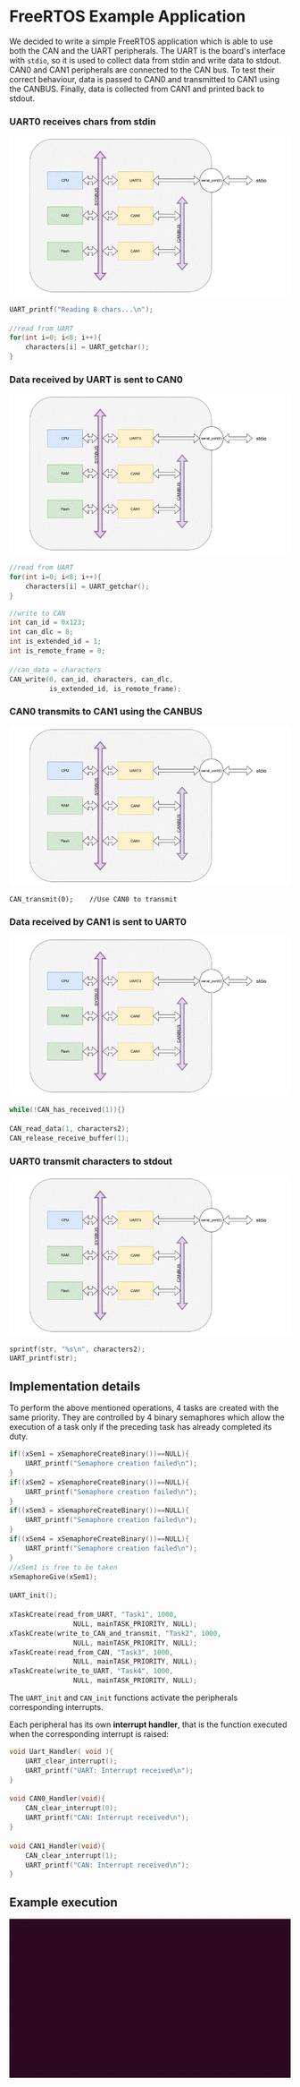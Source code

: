 # FreeRTOS Example Application

We decided to write a simple FreeRTOS application which is able to use both the CAN and the UART peripherals.
The UART is the board's interface with `stdio`, so it is used to collect data from stdin and write data to stdout.
CAN0 and CAN1 peripherals are connected to the CAN bus. To test their correct behaviour, data is passed to CAN0 and transmitted to CAN1 using the CANBUS.
Finally, data is collected from CAN1 and printed back to stdout.

### UART0 receives chars from stdin
![uart_rx](docs_material/uart_rx.gif)
```c
UART_printf("Reading 8 chars...\n");

//read from UART
for(int i=0; i<8; i++){
    characters[i] = UART_getchar();
}
```

### Data received by UART is sent to CAN0
![uart_to_can0](docs_material/uart_to_can0.gif)
```c
//read from UART
for(int i=0; i<8; i++){
    characters[i] = UART_getchar();
}
```

```c
//write to CAN
int can_id = 0x123;
int can_dlc = 8;
int is_extended_id = 1;
int is_remote_frame = 0;

//can_data = characters
CAN_write(0, can_id, characters, can_dlc,
          is_extended_id, is_remote_frame);
```

### CAN0 transmits to CAN1 using the CANBUS
![can0_to_can1](docs_material/can0_to_can1.gif)
```
CAN_transmit(0);	//Use CAN0 to transmit
```

### Data received by CAN1 is sent to UART0
![can1_to_uart](docs_material/can1_to_uart.gif)
```c
while(!CAN_has_received(1)){}
		
CAN_read_data(1, characters2);
CAN_release_receive_buffer(1);

```

### UART0 transmit characters to stdout
![uart_tx](docs_material/uart_tx.gif)
```c
sprintf(str, "%s\n", characters2);
UART_printf(str);
```

## Implementation details
To perform the above mentioned operations, 4 tasks are created with the same priority. They are controlled by 4 binary semaphores which allow the execution of a task only if the preceding task has already completed its duty. 
```c
if((xSem1 = xSemaphoreCreateBinary())==NULL){
    UART_printf("Semaphore creation failed\n");
}
if((xSem2 = xSemaphoreCreateBinary())==NULL){
    UART_printf("Semaphore creation failed\n");
}
if((xSem3 = xSemaphoreCreateBinary())==NULL){
    UART_printf("Semaphore creation failed\n");
}
if((xSem4 = xSemaphoreCreateBinary())==NULL){
    UART_printf("Semaphore creation failed\n");
}
//xSem1 is free to be taken
xSemaphoreGive(xSem1);

UART_init();

xTaskCreate(read_from_UART, "Task1", 1000, 
                NULL, mainTASK_PRIORITY, NULL);
xTaskCreate(write_to_CAN_and_transmit, "Task2", 1000, 
                NULL, mainTASK_PRIORITY, NULL);
xTaskCreate(read_from_CAN, "Task3", 1000, 
                NULL, mainTASK_PRIORITY, NULL);
xTaskCreate(write_to_UART, "Task4", 1000, 
                NULL, mainTASK_PRIORITY, NULL);

```

The `UART_init` and `CAN_init` functions activate the peripherals corresponding interrupts.

Each peripheral has its own **interrupt handler**, that is the function executed when the corresponding interrupt is raised:

```c
void Uart_Handler( void ){
	UART_clear_interrupt();
	UART_printf("UART: Interrupt received\n");
}

void CAN0_Handler(void){
	CAN_clear_interrupt(0);
	UART_printf("CAN: Interrupt received\n");
}

void CAN1_Handler(void){
	CAN_clear_interrupt(1);
	UART_printf("CAN: Interrupt received\n");
}
```

## Example execution
![kernelExecution](docs_material/kernelExecution.gif)
